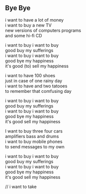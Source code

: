 ## Bye Bye


i want to have a lot of money  
i want to buy a new TV  
new versions of computers programs  
and some hi-fi CD

i want to buy i want to buy  
good buy my sufferings  
i want to buy i want to buy  
good bye my happiness  
it's good (to) sell my happiness

i want to have 100 shoes  
just in case of one rainy day  
i want to have and two tatooes  
to remember that comfusing day

i want to buy i want to buy  
good buy my sufferings  
i want to buy i want to buy  
good bye my happiness  
it's good sell my happiness  

I want to buy three four cars  
amplifiers bass and drums  
i want to buy mobile phones  
to send messages to my own 

i want to buy i want to buy  
good buy my sufferings  
i want to buy i want to buy  
good bye my happiness  
it's good sell my happiness

// i want to take 

